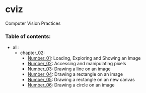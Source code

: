 # cviz
Computer Vision Practices


### Table of contents:

* all:
    * chapter_02:
        * [Number_01](/all/chapter_02/number_01.py): Loading, Exploring and Showing an Image
        * [Number_02](/all/chapter_02/number_02.py): Accessing and manipulating pixels
        * [Number_03](/all/chapter_02/number_03.py): Drawing a line on an image
        * [Number_04](/all/chapter_02/number_04.py): Drawing a rectangle on an image
        * [Number_05](/all/chapter_02/number_05.py): Drawing a rectangle on an new canvas
        * [Number_06](/all/chapter_02/number_06.py): Drawing a circle on an image